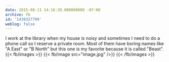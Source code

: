```yaml
---
date: 2015-08-11 14:16:39.000000000 -07:00
archive: fb
id: '1439327799'
weblog: false
---
```


I work at the library when my house is noisy and sometimes I need to do a phone call so I reserve a private room. Most of them have boring names like "A East" or "B North" but this one is my favorite because it is called "Beast".
{{< fb/images >}}
{{< fb/image src="image.jpg" />}}
{{< /fb/images >}}

